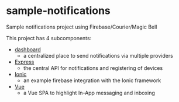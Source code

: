 # sample-notifications

Sample notifications project using Firebase/Courier/Magic Bell

This project has 4 subcomponents:

- [dashboard](./dashboard/README.md)
  - a centralized place to send notifications via multiple providers
- [Express](./express/README.md)
  - the central API for notifications and registering of devices
- [Ionic](./ionic/README.md)
  - an example firebase integration with the Ionic framework
- [Vue](./vue/README.md)
  - a Vue SPA to highlight In-App messaging and inboxing
